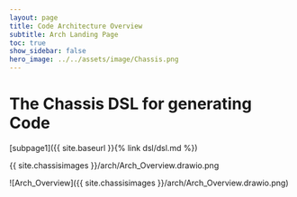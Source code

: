 ```yaml
---
layout: page
title: Code Architecture Overview
subtitle: Arch Landing Page
toc: true
show_sidebar: false
hero_image: ../../assets/image/Chassis.png
---
```

# The Chassis DSL for generating Code

[subpage1]({{ site.baseurl }}{% link dsl/dsl.md %})

{{ site.chassisimages }}/arch/Arch_Overview.drawio.png

![Arch_Overview]({{ site.chassisimages }}/arch/Arch_Overview.drawio.png)
